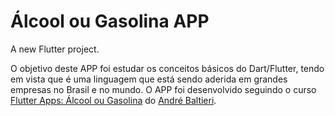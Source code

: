 # Álcool ou Gasolina APP

A new Flutter project.

O objetivo deste APP foi estudar os conceitos básicos do Dart/Flutter, tendo em vista que é uma linguagem que está sendo aderida em grandes empresas no Brasil e no mundo. O APP foi desenvolvido seguindo o curso [Flutter Apps: Álcool ou Gasolina](https://github.com/balta-io/7192) do [André Baltieri](https://www.youtube.com/channel/UCgnACLvM9O5lfm9ZBh_d3cg).
